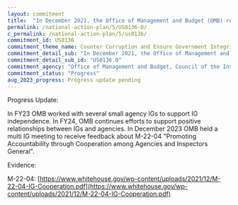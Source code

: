 ```yaml
---
layout: commitment
title:  "In December 2021, the Office of Management and Budget (OMB) released guidance to Federal agencies and departments, calling on agency heads to establish productive and cooperative relationships with agency IGs. The Biden-Harris Administration commits to ongoing implementation of the December 2021 guidance."
permalink: /national-action-plan/5/US0136-0/
c_permalink: /national-action-plan/5/us0136/
commitment_id: US0136
commitment_theme_name: Counter Corruption and Ensure Government Integrity and Accountability to the Public
commitment_detail_sub: "In December 2021, the Office of Management and Budget (OMB) released guidance to Federal agencies and departments, calling on agency heads to establish productive and cooperative relationships with agency IGs. The Biden-Harris Administration commits to ongoing implementation of the December 2021 guidance."
commitment_detail_sub_id: "US0136.0"
commitment_agency: "Office of Management and Budget, Council of the Inspectors General on Integrity and Efficiency"
commitment_status: "Progress"
aug_2023_progress: Progress update pending
---
```

Progress Update: 

In FY23 OMB worked with several small agency IGs to support IG independence. In FY24, OMB continues efforts to support positive relationships between IGs and agencies. In December 2023 OMB held a multi IG meeting to receive feedback about M-22-04 "Promoting Accountability through Cooperation among Agencies and Inspectors General".

Evidence: 

M-22-04: [https://www.whitehouse.gov/wp-content/uploads/2021/12/M-22-04-IG-Cooperation.pdf](https://www.whitehouse.gov/wp-content/uploads/2021/12/M-22-04-IG-Cooperation.pdf)
